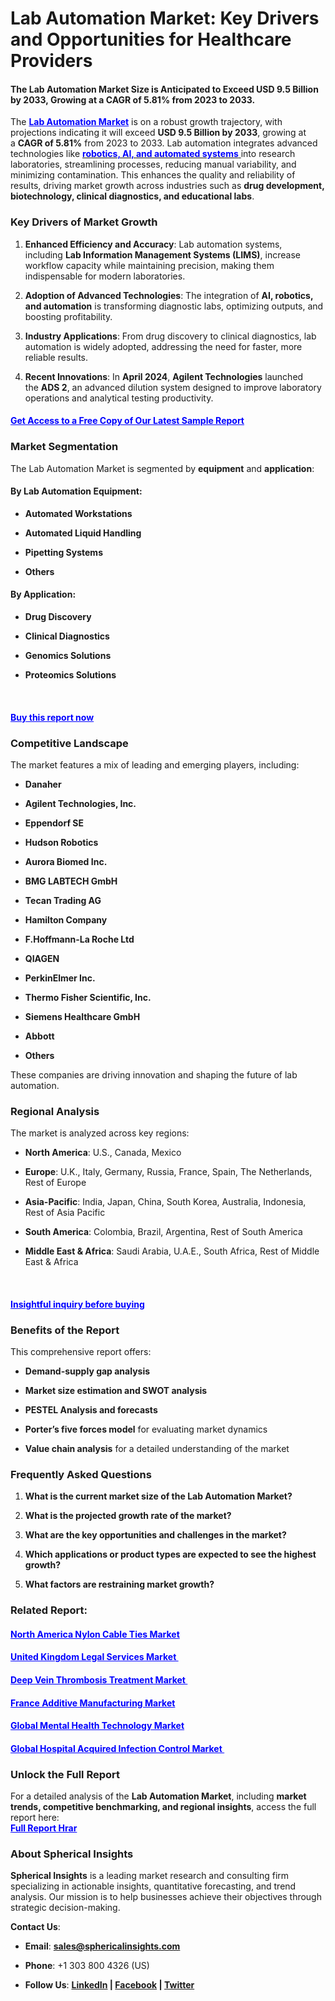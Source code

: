 <h1><strong>Lab Automation Market: Key Drivers and Opportunities for Healthcare Providers<br /></strong></h1>
<h4><strong>The Lab Automation Market Size is Anticipated to Exceed USD 9.5 Billion by 2033, Growing at a CAGR of 5.81% from 2023 to 2033.</strong></h4>
<p>The&nbsp;<span style="color: #0000ff;"><strong><a style="color: #0000ff;" href="https://www.sphericalinsights.com/reports/lab-automation-market" target="_blank" rel="noopener">Lab Automation Market</a></strong></span>&nbsp;is on a robust growth trajectory, with projections indicating it will exceed&nbsp;<strong>USD 9.5 Billion by 2033</strong>, growing at a&nbsp;<strong>CAGR of 5.81%</strong>&nbsp;from 2023 to 2033. Lab automation integrates advanced technologies like&nbsp;<a href="https://www.sphericalinsights.com/reports/laser-distance-measurers-market" target="_blank" rel="noopener"><span style="color: #0000ff;"><strong>robotics, AI, and automated systems</strong></span>&nbsp;</a>into research laboratories, streamlining processes, reducing manual variability, and minimizing contamination. This enhances the quality and reliability of results, driving market growth across industries such as&nbsp;<strong>drug development, biotechnology, clinical diagnostics, and educational labs</strong>.</p>
<h3>Key Drivers of Market Growth</h3>
<ol start="1">
<li>
<p><strong>Enhanced Efficiency and Accuracy</strong>: Lab automation systems, including&nbsp;<strong>Lab Information Management Systems (LIMS)</strong>, increase workflow capacity while maintaining precision, making them indispensable for modern laboratories.</p>
</li>
<li>
<p><strong>Adoption of Advanced Technologies</strong>: The integration of&nbsp;<strong>AI, robotics, and automation</strong>&nbsp;is transforming diagnostic labs, optimizing outputs, and boosting profitability.</p>
</li>
<li>
<p><strong>Industry Applications</strong>: From drug discovery to clinical diagnostics, lab automation is widely adopted, addressing the need for faster, more reliable results.</p>
</li>
<li>
<p><strong>Recent Innovations</strong>: In&nbsp;<strong>April 2024</strong>,&nbsp;<strong>Agilent Technologies</strong>&nbsp;launched the&nbsp;<strong>ADS 2</strong>, an advanced dilution system designed to improve laboratory operations and analytical testing productivity.</p>
</li>
</ol>
<h4><span style="color: #0000ff;"><a style="color: #0000ff;" href="https://www.sphericalinsights.com/request-sample/7022" target="_blank" rel="noopener">Get Access to a Free Copy of Our Latest Sample Report</a></span></h4>
<h3>Market Segmentation</h3>
<p>The Lab Automation Market is segmented by&nbsp;<strong>equipment</strong>&nbsp;and&nbsp;<strong>application</strong>:</p>
<h4>By Lab Automation Equipment:</h4>
<ul>
<li>
<p><strong>Automated Workstations</strong></p>
</li>
<li>
<p><strong>Automated Liquid Handling</strong></p>
</li>
<li>
<p><strong>Pipetting Systems</strong></p>
</li>
<li>
<p><strong>Others</strong></p>
</li>
</ul>
<h4>By Application:</h4>
<ul>
<li>
<p><strong>Drug Discovery</strong></p>
</li>
<li>
<p><strong>Clinical Diagnostics</strong></p>
</li>
<li>
<p><strong>Genomics Solutions</strong></p>
</li>
<li>
<p><strong>Proteomics Solutions</strong></p>
</li>
</ul>
<p>&nbsp;</p>
<h4><span style="color: #0000ff;"><a style="color: #0000ff;" href="https://www.sphericalinsights.com/checkout/7022" target="_blank" rel="noopener">Buy this report now</a></span></h4>
<h3>Competitive Landscape</h3>
<p>The market features a mix of leading and emerging players, including:</p>
<ul>
<li>
<p><strong>Danaher</strong></p>
</li>
<li>
<p><strong>Agilent Technologies, Inc.</strong></p>
</li>
<li>
<p><strong>Eppendorf SE</strong></p>
</li>
<li>
<p><strong>Hudson Robotics</strong></p>
</li>
<li>
<p><strong>Aurora Biomed Inc.</strong></p>
</li>
<li>
<p><strong>BMG LABTECH GmbH</strong></p>
</li>
<li>
<p><strong>Tecan Trading AG</strong></p>
</li>
<li>
<p><strong>Hamilton Company</strong></p>
</li>
<li>
<p><strong>F.Hoffmann-La Roche Ltd</strong></p>
</li>
<li>
<p><strong>QIAGEN</strong></p>
</li>
<li>
<p><strong>PerkinElmer Inc.</strong></p>
</li>
<li>
<p><strong>Thermo Fisher Scientific, Inc.</strong></p>
</li>
<li>
<p><strong>Siemens Healthcare GmbH</strong></p>
</li>
<li>
<p><strong>Abbott</strong></p>
</li>
<li>
<p><strong>Others</strong></p>
</li>
</ul>
<p>These companies are driving innovation and shaping the future of lab automation.</p>
<h3>Regional Analysis</h3>
<p>The market is analyzed across key regions:</p>
<ul>
<li>
<p><strong>North America</strong>: U.S., Canada, Mexico</p>
</li>
<li>
<p><strong>Europe</strong>: U.K., Italy, Germany, Russia, France, Spain, The Netherlands, Rest of Europe</p>
</li>
<li>
<p><strong>Asia-Pacific</strong>: India, Japan, China, South Korea, Australia, Indonesia, Rest of Asia Pacific</p>
</li>
<li>
<p><strong>South America</strong>: Colombia, Brazil, Argentina, Rest of South America</p>
</li>
<li>
<p><strong>Middle East &amp; Africa</strong>: Saudi Arabia, U.A.E., South Africa, Rest of Middle East &amp; Africa</p>
</li>
</ul>
<p>&nbsp;</p>
<h4><span style="color: #0000ff;"><a style="color: #0000ff;" href="https://www.sphericalinsights.com/inquiry-before-buying/7022" target="_blank" rel="noopener">Insightful inquiry before buying</a></span></h4>
<h3>Benefits of the Report</h3>
<p>This comprehensive report offers:</p>
<ul>
<li>
<p><strong>Demand-supply gap analysis</strong></p>
</li>
<li>
<p><strong>Market size estimation and SWOT analysis</strong></p>
</li>
<li>
<p><strong>PESTEL Analysis and forecasts</strong></p>
</li>
<li>
<p><strong>Porter&rsquo;s five forces model</strong>&nbsp;for evaluating market dynamics</p>
</li>
<li>
<p><strong>Value chain analysis</strong>&nbsp;for a detailed understanding of the market</p>
</li>
</ul>
<h3>Frequently Asked Questions</h3>
<ol start="1">
<li>
<p><strong>What is the current market size of the Lab Automation Market?</strong></p>
</li>
<li>
<p><strong>What is the projected growth rate of the market?</strong></p>
</li>
<li>
<p><strong>What are the key opportunities and challenges in the market?</strong></p>
</li>
<li>
<p><strong>Which applications or product types are expected to see the highest growth?</strong></p>
</li>
<li>
<p><strong>What factors are restraining market growth?</strong></p>
</li>
</ol>
<h3>Related Report:</h3>
<h4 class="news-post-title"><span style="color: #0000ff;"><a style="color: #0000ff;" href="https://www.sphericalinsights.com/de/reports/north-america-nylon-cable-tie-market" target="_blank" rel="noopener">North America Nylon Cable Ties Market</a></span></h4>
<h4 class="news-post-title"><span style="color: #0000ff;"><a style="color: #0000ff;" href="https://www.sphericalinsights.com/de/reports/united-kingdom-legal-services-market" target="_blank" rel="noopener">United Kingdom Legal Services Market&nbsp;</a></span></h4>
<h4 class="news-post-title"><span style="color: #0000ff;"><a style="color: #0000ff;" href="https://www.sphericalinsights.com/fr/reports/deep-vein-thrombosis-treatment-market" target="_blank" rel="noopener">Deep Vein Thrombosis Treatment Market&nbsp;</a></span></h4>
<h4 class="news-post-title"><span style="color: #0000ff;"><a style="color: #0000ff;" href="https://www.sphericalinsights.com/fr/reports/france-additive-manufacturing-market" target="_blank" rel="noopener">France Additive Manufacturing Market</a></span></h4>
<h4><span style="color: #0000ff;"><a style="color: #0000ff;" href="https://www.globenewswire.com/news-release/2024/09/09/2943193/0/en/Global-Mental-Health-Technology-Market-Size-To-Worth-USD-43-9-Billion-by-2033-CAGR-of-17-3.html" target="_blank" rel="noopener">Global Mental Health Technology Market</a></span></h4>
<h4><span style="color: #0000ff;"><a style="color: #0000ff;" href="https://www.globenewswire.com/news-release/2024/09/03/2939265/0/en/Global-Hospital-Acquired-Infection-Control-Market-Size-To-Worth-USD-5-8-Billion-by-2033-CAGR-of-3-53.html" target="_blank" rel="noopener">Global Hospital Acquired Infection Control Market&nbsp;</a></span></h4>
<h3>Unlock the Full Report</h3>
<p>For a detailed analysis of the&nbsp;<strong>Lab Automation Market</strong>, including&nbsp;<strong>market trends, competitive benchmarking, and regional insights</strong>, access the full report here:<br /><span style="color: #0000ff;"><strong><a style="color: #0000ff;" href="https://www.sphericalinsights.com/reports/lab-automation-market" target="_blank" rel="noopener">Full Report Hrar</a></strong></span></p>
<h3>About Spherical Insights</h3>
<p><strong>Spherical Insights</strong>&nbsp;is a leading market research and consulting firm specializing in actionable insights, quantitative forecasting, and trend analysis. Our mission is to help businesses achieve their objectives through strategic decision-making.</p>
<p><strong>Contact Us</strong>:</p>
<ul>
<li>
<p><strong>Email</strong>:&nbsp;<strong><a href="mailto:sales@sphericalinsights.com" target="_blank" rel="noopener noreferrer">sales@sphericalinsights.com</a></strong></p>
</li>
<li>
<p><strong>Phone</strong>: +1 303 800 4326 (US)</p>
</li>
<li>
<p><strong>Follow Us</strong>:&nbsp;<strong><a href="https://www.linkedin.com/" target="_blank" rel="noopener noreferrer">LinkedIn</a>&nbsp;|&nbsp;<a href="https://www.facebook.com/" target="_blank" rel="noopener noreferrer">Facebook</a>&nbsp;|&nbsp;<a href="https://www.twitter.com/" target="_blank" rel="noopener noreferrer">Twitter</a></strong></p>
</li>
</ul>
